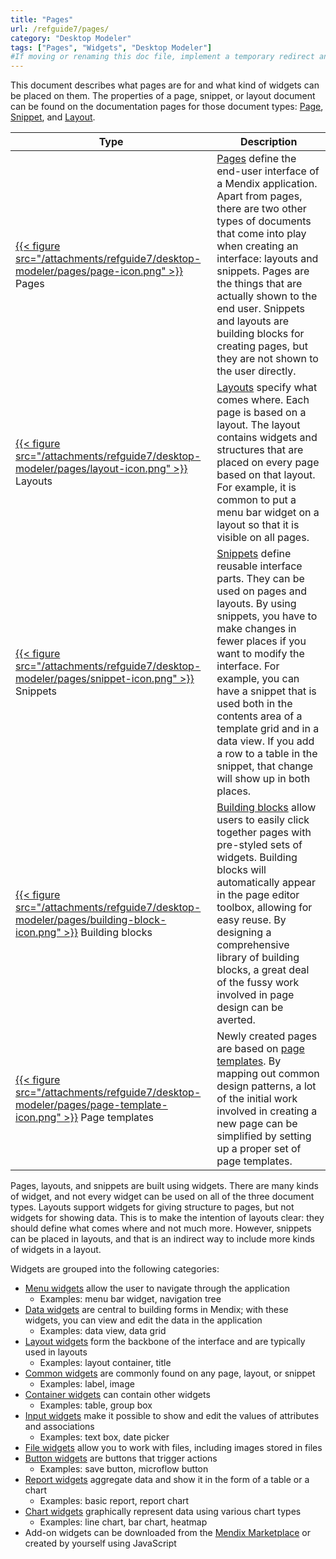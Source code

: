 ```yaml
---
title: "Pages"
url: /refguide7/pages/
category: "Desktop Modeler"
tags: ["Pages", "Widgets", "Desktop Modeler"]
#If moving or renaming this doc file, implement a temporary redirect and let the respective team know they should update the URL in the product. See Mapping to Products for more details.
---
```


This document describes what pages are for and what kind of widgets can be placed on them. The properties of a page, snippet, or layout document can be found on the documentation pages for those document types: [Page](/refguide7/page/), [Snippet](/refguide7/snippet/), and [Layout](/refguide7/layout/).

Type | Description
--- | ---
[{{< figure src="/attachments/refguide7/desktop-modeler/pages/page-icon.png" >}}](/refguide7/pages/) Pages | [Pages](/refguide7/page/) define the end-user interface of a Mendix application. Apart from pages, there are two other types of documents that come into play when creating an interface: layouts and snippets. Pages are the things that are actually shown to the end user. Snippets and layouts are building blocks for creating pages, but they are not shown to the user directly.
[{{< figure src="/attachments/refguide7/desktop-modeler/pages/layout-icon.png" >}}](/refguide7/layout/) Layouts | [Layouts](/refguide7/layout/) specify what comes where. Each page is based on a layout. The layout contains widgets and structures that are placed on every page based on that layout. For example, it is common to put a menu bar widget on a layout so that it is visible on all pages. 
[{{< figure src="/attachments/refguide7/desktop-modeler/pages/snippet-icon.png" >}}](/refguide7/snippet/) Snippets | [Snippets](/refguide7/snippet/) define reusable interface parts. They can be used on pages and layouts. By using snippets, you have to make changes in fewer places if you want to modify the interface. For example, you can have a snippet that is used both in the contents area of a template grid and in a data view. If you add a row to a table in the snippet, that change will show up in both places.
[{{< figure src="/attachments/refguide7/desktop-modeler/pages/building-block-icon.png" >}}](/refguide7/building-block/) Building blocks | [Building blocks](/refguide7/building-block/) allow users to easily click together pages with pre-styled sets of widgets. Building blocks will automatically appear in the page editor toolbox, allowing for easy reuse. By designing a comprehensive library of building blocks, a great deal of the fussy work involved in page design can be averted.  
[{{< figure src="/attachments/refguide7/desktop-modeler/pages/page-template-icon.png" >}}](/refguide7/page-templates/) Page templates | Newly created pages are based on [page templates](/refguide7/page-templates/). By mapping out common design patterns, a lot of the initial work involved in creating a new page can be simplified by setting up a proper set of page templates. 

Pages, layouts, and snippets are built using widgets. There are many kinds of widget, and not every widget can be used on all of the three document types. Layouts support widgets for giving structure to pages, but not widgets for showing data. This is to make the intention of layouts clear: they should define what comes where and not much more. However, snippets can be placed in layouts, and that is an indirect way to include more kinds of widgets in a layout.

Widgets are grouped into the following categories:

* [Menu widgets](/refguide7/menu-widgets/) allow the user to navigate through the application
    * Examples: menu bar widget, navigation tree
* [Data widgets](/refguide7/data-widgets/) are central to building forms in Mendix; with these widgets, you can view and edit the data in the application
    * Examples: data view, data grid
* [Layout widgets](/refguide7/layout-widgets/) form the backbone of the interface and are typically used in layouts
    * Examples: layout container, title
* [Common widgets](/refguide7/common-widgets/) are commonly found on any page, layout, or snippet
    * Examples: label, image
* [Container widgets](/refguide7/container-widgets/) can contain other widgets
    * Examples: table, group box
* [Input widgets](/refguide7/input-widgets/) make it possible to show and edit the values of attributes and associations
    * Examples: text box, date picker
* [File widgets](/refguide7/file-widgets/) allow you to work with files, including images stored in files
* [Button widgets](/refguide7/button-widgets/) are buttons that trigger actions
    * Examples: save button, microflow button
* [Report widgets](/refguide7/report-widgets/) aggregate data and show it in the form of a table or a chart
    * Examples: basic report, report chart
* [Chart widgets](/refguide7/chart-widgets/) graphically represent data using various chart types
    * Examples: line chart, bar chart, heatmap
* Add-on widgets can be downloaded from the [Mendix Marketplace](https://marketplace.mendix.com/) or created by yourself using JavaScript
